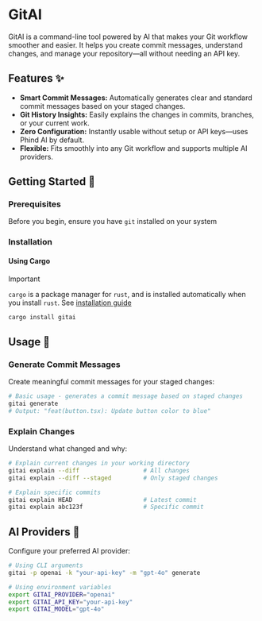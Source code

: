 # GitAI

GitAI is a command-line tool powered by AI that makes your Git workflow smoother and easier. It helps you create commit messages, understand changes, and manage your repository—all without needing an API key.

## Features ✨

- **Smart Commit Messages:** Automatically generates clear and standard commit messages based on your staged changes.
- **Git History Insights:** Easily explains the changes in commits, branches, or your current work.
- **Zero Configuration:** Instantly usable without setup or API keys—uses Phind AI by default.
- **Flexible:** Fits smoothly into any Git workflow and supports multiple AI providers.

## Getting Started 🔅

### Prerequisites
Before you begin, ensure you have `git` installed on your system

### Installation

#### Using Cargo
> [!IMPORTANT]
> `cargo` is a package manager for `rust`,
> and is installed automatically when you install `rust`.
> See [installation guide](https://doc.rust-lang.org/cargo/getting-started/installation.html)
```bash
cargo install gitai
```

## Usage 🔅

### Generate Commit Messages

Create meaningful commit messages for your staged changes:

```bash
# Basic usage - generates a commit message based on staged changes
gitai generate
# Output: "feat(button.tsx): Update button color to blue"
```


### Explain Changes

Understand what changed and why:

```bash
# Explain current changes in your working directory
gitai explain --diff                  # All changes
gitai explain --diff --staged         # Only staged changes

# Explain specific commits
gitai explain HEAD                    # Latest commit
gitai explain abc123f                 # Specific commit
```




## AI Providers 🔅

Configure your preferred AI provider:

```bash
# Using CLI arguments
gitai -p openai -k "your-api-key" -m "gpt-4o" generate

# Using environment variables
export GITAI_PROVIDER="openai"
export GITAI_API_KEY="your-api-key"
export GITAI_MODEL="gpt-4o"
```

